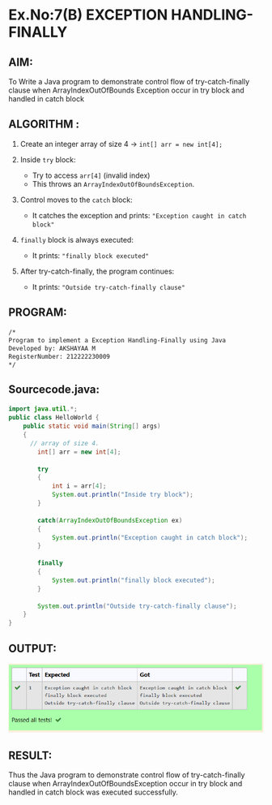 # Ex.No:7(B) EXCEPTION HANDLING-FINALLY
## AIM:
To Write a Java program to demonstrate control flow of try-catch-finally clause when ArrayIndexOutOfBounds Exception occur in try block and handled in catch block


## ALGORITHM :

1. Create an integer array of size 4 → `int[] arr = new int[4];`

2. Inside `try` block:

   * Try to access `arr[4]` (invalid index)
   * This throws an `ArrayIndexOutOfBoundsException`.

3. Control moves to the `catch` block:

   * It catches the exception and prints:
      `"Exception caught in catch block"`

4. `finally` block is always executed:

   * It prints:
      `"finally block executed"`

5. After try-catch-finally, the program continues:

   * It prints:
      `"Outside try-catch-finally clause"`

## PROGRAM:
 ```
/*
Program to implement a Exception Handling-Finally using Java
Developed by: AKSHAYAA M
RegisterNumber: 212222230009 
*/
```

## Sourcecode.java:

```java
import java.util.*;
public class HelloWorld {
    public static void main(String[] args) 
    {
      // array of size 4.
        int[] arr = new int[4];
         
        try
        {
            int i = arr[4];
            System.out.println("Inside try block");
        }
         
        catch(ArrayIndexOutOfBoundsException ex)
        {
            System.out.println("Exception caught in catch block");
        }
         
        finally
        {
            System.out.println("finally block executed");
        }
         
        System.out.println("Outside try-catch-finally clause");
    }
}

```

## OUTPUT:

![image](https://github.com/akshayaamanagal/19AI307_JAVA/blob/88c0aa692eb41a2ec8115d49dd268cc7809ea4a4/Module-07/DAY-2/image.png)
## RESULT:
Thus the Java program to demonstrate control flow of try-catch-finally clause when ArrayIndexOutOfBoundsException occur in try block and handled in catch block was executed successfully.



